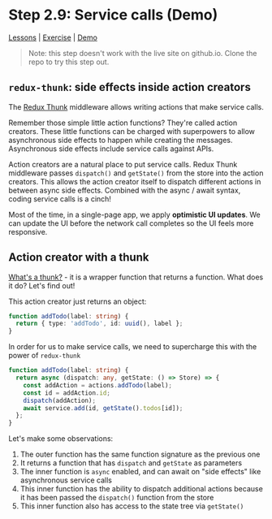 # Step 2.9: Service calls (Demo)

[Lessons](../) | [Exercise](./exercise/) | [Demo](./demo/)

> Note: this step doesn't work with the live site on github.io. Clone the repo to try this step out.

## `redux-thunk`: side effects inside action creators

The [Redux Thunk](https://github.com/reduxjs/redux-thunk) middleware allows writing actions that make service calls.

Remember those simple little action functions? They're called action creators. These little functions can be charged with superpowers to allow asynchronous side effects to happen while creating the messages. Asynchronous side effects include service calls against APIs.

Action creators are a natural place to put service calls. Redux Thunk middleware passes  `dispatch()` and `getState()` from the store into the action creators. This allows the action creator itself to dispatch different actions in between async side effects. Combined with the async / await syntax, coding service calls is a cinch!

Most of the time, in a single-page app, we apply **optimistic UI updates**. We can update the UI before the network call completes so the UI feels more responsive.

## Action creator with a thunk

[What's a thunk?](https://daveceddia.com/what-is-a-thunk/) - it is a wrapper function that returns a function. What does it do? Let's find out!

This action creator just returns an object:

```ts
function addTodo(label: string) {
  return { type: 'addTodo', id: uuid(), label };
}
```

In order for us to make service calls, we need to supercharge this with the power of `redux-thunk`

```ts
function addTodo(label: string) {
  return async (dispatch: any, getState: () => Store) => {
    const addAction = actions.addTodo(label);
    const id = addAction.id;
    dispatch(addAction);
    await service.add(id, getState().todos[id]);
  };
}
```

Let's make some observations:

1. The outer function has the same function signature as the previous one
2. It returns a function that has `dispatch` and `getState` as parameters
3. The inner function is `async` enabled, and can await on "side effects" like asynchronous service calls
4. This inner function has the ability to dispatch additional actions because it has been passed the `dispatch()` function from the store
5. This inner function also has access to the state tree via `getState()`
